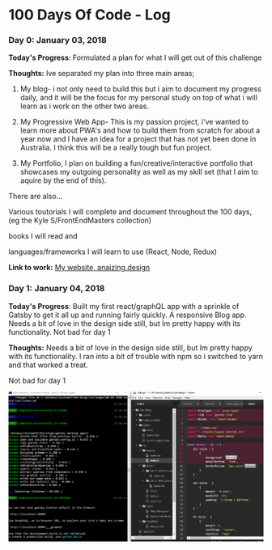 # 100 Days Of Code - Log

### Day 0: January 03, 2018 

**Today's Progress**: Formulated a plan for what I will get out of this challenge

**Thoughts:** Ive separated my plan into three main areas; 

1. My blog- i not only need to build this but i aim to document my progress daily, and it will be the focus for my personal study on top of what i will learn as i work on the other two areas. 

2. My Progressive Web App- This is my passion project, i've wanted to learn more about PWA's and how to build them from scratch for about a year now and I have an idea for a project that has not yet been done in Australia. I think this will be a really tough but fun project. 

3. My Portfolio, I plan on building a fun/creative/interactive portfolio that showcases my outgoing personality as well as my skill set (that I aim to aquire by the end of this).

There are also... 

Various toutorials I will complete and document throughout the 100 days, (eg the Kyle S/FrontEndMasters collection)

books I will read and 

languages/frameworks I will learn to use (React, Node, Redux)

**Link to work:** [My website, anaizing.design](https://anaizing.design)


### Day 1: January 04, 2018 

**Today's Progress**: Built my first react/graphQL app with a sprinkle of Gatsby to get it all up and running fairly quickly. A responsive Blog app.
Needs a bit of love in the design side still, but Im pretty happy with its functionality.
Not bad for day 1

**Thoughts:** Needs a bit of love in the design side still, but Im pretty happy with its functionality. I ran into a bit of trouble with npm so i switched to yarn and that worked a treat. 

Not bad for day 1


![Screenshot](blog-react.png)
